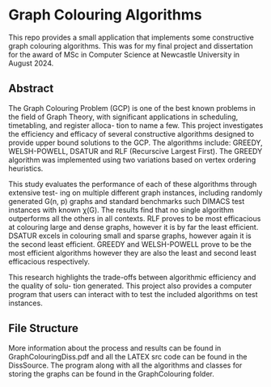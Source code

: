 # Graph Colouring Algorithms
This repo provides a small application that implements some constructive graph colouring algorithms. This was for my final project and dissertation for the award of MSc in Computer Science at Newcastle University in August 2024. 

## Abstract
The Graph Colouring Problem (GCP) is one of the best known problems in the field of Graph Theory, with significant applications in scheduling, timetabling, and register alloca- tion to name a few. This project investigates the efficiency and efficacy of several constructive algorithms designed to provide upper bound solutions to the GCP. The algorithms include: GREEDY, WELSH-POWELL, DSATUR and RLF (Recurscive Largest First). The GREEDY algorithm was implemented using two variations based on vertex ordering heuristics.

This study evaluates the performance of each of these algorithms through extensive test- ing on multiple different graph instances, including randomly generated G(n, p) graphs and standard benchmarks such DIMACS test instances with known χ(G). The results find that no single algorithm outperforms all the others in all contexts. RLF proves to be most efficacious at colouring large and dense graphs, however it is by far the least efficient. DSATUR excels in colouring small and sparse graphs, however again it is the second least efficient. GREEDY and WELSH-POWELL prove to be the most efficient algorithms however they are also the least and second least efficacious respectively.

This research highlights the trade-offs between algorithmic efficiency and the quality of solu- tion generated. This project also provides a computer program that users can interact with to test the included algorithms on test instances.

## File Structure
More information about the process and results can be found in GraphColouringDiss.pdf and all the LATEX src code can be found in the DissSource. The program along with all the algorithms and classes for storing the graphs can be found in the GraphColouring folder. 
